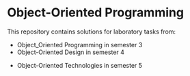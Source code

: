 Object-Oriented Programming
===
This repository contains solutions for laboratory tasks from:

+ Object_Oriented Programming in semester 3
+ Object-Oriented Design in semester 4
* Object-Oriented Technologies in semester 5